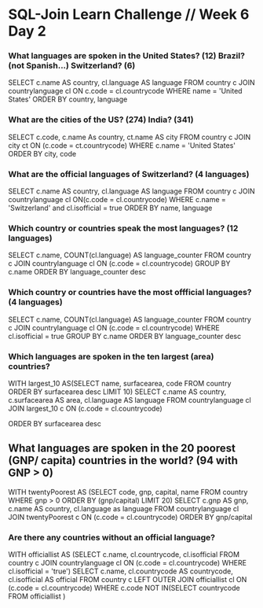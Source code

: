 # SQL-Join Learn Challenge // Week 6 Day 2

### What languages are spoken in the United States? (12) Brazil? (not Spanish...) Switzerland? (6)

SELECT
	c.name AS country,
	cl.language AS language
FROM
	country c JOIN
    countrylanguage cl ON c.code = cl.countrycode
WHERE
	name = 'United States'
ORDER BY
	country,
    language


### What are the cities of the US? (274) India? (341)

SELECT
	c.code,
    c.name As country,
    ct.name AS city
FROM
	country c JOIN
    city ct ON (c.code = ct.countrycode)
WHERE
	c.name = 'United States'
ORDER BY
    city,
    code


### What are the official languages of Switzerland? (4 languages)

SELECT
	c.name AS country,
    cl.language AS language
FROM
	country c JOIN
    countrylanguage cl ON(c.code = cl.countrycode)
WHERE
	c.name = 'Switzerland' and
    cl.isofficial = true
ORDER BY
	name,
    language


### Which country or countries speak the most languages? (12 languages)

SELECT
	c.name,
    COUNT(cl.language) AS language_counter
FROM
	country c JOIN countrylanguage cl ON (c.code = cl.countrycode)
GROUP BY
    c.name
ORDER BY
    language_counter
    desc


### Which country or countries have the most offficial languages? (4 languages)

SELECT
	c.name,
    COUNT(cl.language) AS language_counter
FROM
	country c JOIN countrylanguage cl ON (c.code = cl.countrycode)
WHERE
	cl.isofficial = true
GROUP BY
    c.name
ORDER BY
    language_counter
    desc


### Which languages are spoken in the ten largest (area) countries?

WITH largest_10 AS(SELECT name, surfacearea, code FROM country ORDER BY surfacearea desc LIMIT 10)
SELECT
	c.name AS country,
    c.surfacearea AS area,
    cl.language AS language
FROM
	countrylanguage cl JOIN largest_10 c ON (c.code = cl.countrycode)

ORDER BY surfacearea desc

## What languages are spoken in the 20 poorest (GNP/ capita) countries in the world? (94 with GNP > 0)

WITH twentyPoorest AS (SELECT code, gnp, capital, name FROM country WHERE gnp > 0 ORDER BY (gnp/capital) LIMIT 20)
SELECT
	c.gnp AS gnp,
    c.name AS country,
    cl.language as language
FROM
	countrylanguage cl JOIN twentyPoorest c ON (c.code = cl.countrycode)
ORDER BY
	gnp/capital

### Are there any countries without an official language?

WITH officiallist AS (SELECT c.name, cl.countrycode, cl.isofficial
                      FROM country c JOIN countrylanguage cl ON (c.code = cl.countrycode)
                      WHERE cl.isofficial = 'true')
SELECT
	c.name,
    cl.countrycode AS countrycode,
    cl.isofficial AS official
FROM
	country c LEFT OUTER JOIN officiallist cl ON (c.code = cl.countrycode)
WHERE
	c.code NOT IN(SELECT countrycode FROM officiallist )
